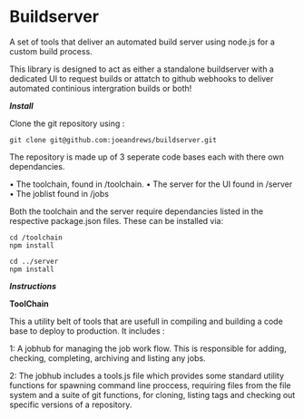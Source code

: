 Buildserver
===========

A set of tools that deliver an automated build server using node.js for a custom build process.

This library is designed to act as either a standalone buildserver with a dedicated UI to request builds or attatch to github webhooks to deliver automated continious intergration builds or both!


***Install***

Clone the git repository using :

```
git clone git@github.com:joeandrews/buildserver.git

```
The repository is made up of 3 seperate code bases each with there own dependancies.

  • The toolchain, found in /toolchain.
  • The server for the UI found in /server
  • The joblist found in /jobs
  
Both the toolchain and the server require dependancies listed in the respective package.json files. 
These can be installed via:
```
cd /toolchain
npm install

cd ../server
npm install

```
***Instructions***  

**ToolChain**

This a utility belt of tools that are usefull in compiling and building a code base to deploy to production. It includes :
  
  1: A jobhub for managing the job work flow. This is responsible for adding, checking, completing, archiving and listing any jobs.
  
  2: The jobhub includes a tools.js file which provides some standard utility functions for spawning command line proccess, requiring files from the file system and a suite of git functions, for cloning, listing tags and checking out specific versions of a repository.
